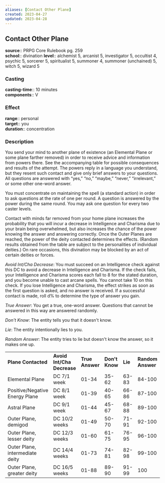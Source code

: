 ```yaml
---
aliases: [Contact Other Plane]
created: 2023-04-27
updated: 2023-04-28
---
```


## Contact Other Plane

**source**:: PRPG Core Rulebook pg. 259  
**school**:: divination
**level**:: alchemist 5, arcanist 5, investigator 5, occultist 4, psychic 5, sorcerer 5, spiritualist 5, summoner 4, summoner (unchained) 5, witch 5, wizard 5

### Casting

**casting-time**:: 10 minutes  
**components**:: V

### Effect

**range**:: personal  
**target**:: you  
**duration**:: concentration

### Description

You send your mind to another plane of existence (an Elemental Plane or some plane farther removed) in order to receive advice and information from powers there. See the accompanying table for possible consequences and results of the attempt. The powers reply in a language you understand, but they resent such contact and give only brief answers to your questions. All questions are answered with “yes,” “no,” “maybe,” “never,” “irrelevant,” or some other one-word answer.  
  
You must concentrate on maintaining the spell (a standard action) in order to ask questions at the rate of one per round. A question is answered by the power during the same round. You may ask one question for every two caster levels.  
  
Contact with minds far removed from your home plane increases the probability that you will incur a decrease in Intelligence and Charisma due to your brain being overwhelmed, but also increases the chance of the power knowing the answer and answering correctly. Once the Outer Planes are reached, the power of the deity contacted determines the effects. (Random results obtained from the table are subject to the personalities of individual deities.) On rare occasions, this divination may be blocked by an act of certain deities or forces.  
  
*Avoid Int/Cha Decrease*: You must succeed on an Intelligence check against this DC to avoid a decrease in Intelligence and Charisma. If the check fails, your Intelligence and Charisma scores each fall to 8 for the stated duration, and you become unable to cast arcane spells. You cannot take 10 on this check. If you lose Intelligence and Charisma, the effect strikes as soon as the first question is asked, and no answer is received. If a successful contact is made, roll d% to determine the type of answer you gain.  
  
*True Answer*: You get a true, one-word answer. Questions that cannot be answered in this way are answered randomly.  
  
*Don't Know*: The entity tells you that it doesn't know.  
  
*Lie*: The entity intentionally lies to you.  
  
*Random Answer*: The entity tries to lie but doesn't know the answer, so it makes one up.  
  

|                                 |                            |                 |                |         |                   |
|---------------------------------|----------------------------|-----------------|----------------|---------|-------------------|
| **Plane Contacted**             | **Avoid Int/Cha Decrease** | **True Answer** | **Don't Know** | **Lie** | **Random Answer** |
| Elemental Plane                 | DC 7/1 week                | 01-34           | 35-62          | 63-83   | 84-100            |
| Positive/Negative Energy Plane  | DC 8/1 week                | 01-39           | 40-65          | 66-86   | 87-100            |
| Astral Plane                    | DC 9/1 week                | 01-44           | 45-67          | 68-88   | 89-100            |
| Outer Plane, demigod            | DC 10/2 weeks              | 01-49           | 50-70          | 71-91   | 92-100            |
| Outer Plane, lesser deity       | DC 12/3 weeks              | 01-60           | 61-75          | 76-95   | 96-100            |
| Outer Plane, intermediate deity | DC 14/4 weeks              | 01-73           | 74-81          | 82-98   | 99-100            |
| Outer Plane, greater deity      | DC 16/5 weeks              | 01-88           | 89-90          | 91-99   | 100               |
